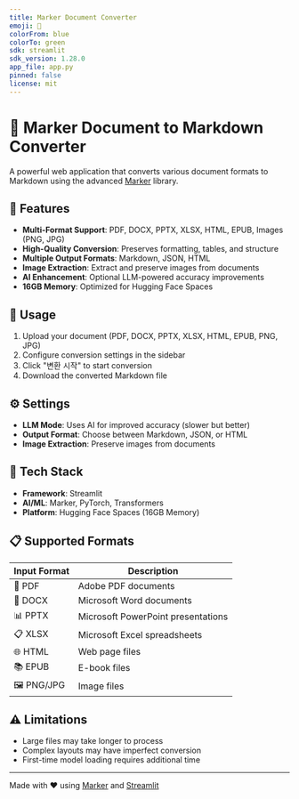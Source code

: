 ```yaml
---
title: Marker Document Converter
emoji: 📄
colorFrom: blue
colorTo: green
sdk: streamlit
sdk_version: 1.28.0
app_file: app.py
pinned: false
license: mit
---
```


# 📄 Marker Document to Markdown Converter

A powerful web application that converts various document formats to Markdown using the advanced [Marker](https://github.com/VikParuchuri/marker) library.

## 🌟 Features

- **Multi-Format Support**: PDF, DOCX, PPTX, XLSX, HTML, EPUB, Images (PNG, JPG)
- **High-Quality Conversion**: Preserves formatting, tables, and structure
- **Multiple Output Formats**: Markdown, JSON, HTML
- **Image Extraction**: Extract and preserve images from documents
- **AI Enhancement**: Optional LLM-powered accuracy improvements
- **16GB Memory**: Optimized for Hugging Face Spaces

## 🚀 Usage

1. Upload your document (PDF, DOCX, PPTX, XLSX, HTML, EPUB, PNG, JPG)
2. Configure conversion settings in the sidebar
3. Click "변환 시작" to start conversion
4. Download the converted Markdown file

## ⚙️ Settings

- **LLM Mode**: Uses AI for improved accuracy (slower but better)
- **Output Format**: Choose between Markdown, JSON, or HTML
- **Image Extraction**: Preserve images from documents

## 🔧 Tech Stack

- **Framework**: Streamlit
- **AI/ML**: Marker, PyTorch, Transformers
- **Platform**: Hugging Face Spaces (16GB Memory)

## 📋 Supported Formats

| Input Format | Description |
|--------------|-------------|
| 📄 PDF | Adobe PDF documents |
| 📝 DOCX | Microsoft Word documents |
| 📊 PPTX | Microsoft PowerPoint presentations |
| 📋 XLSX | Microsoft Excel spreadsheets |
| 🌐 HTML | Web page files |
| 📚 EPUB | E-book files |
| 🖼️ PNG/JPG | Image files |

## ⚠️ Limitations

- Large files may take longer to process
- Complex layouts may have imperfect conversion
- First-time model loading requires additional time

---

Made with ❤️ using [Marker](https://github.com/VikParuchuri/marker) and [Streamlit](https://streamlit.io)